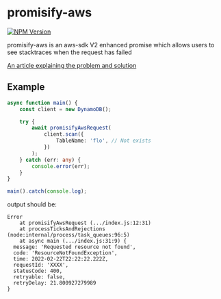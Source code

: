 
# promisify-aws
[![NPM Version](https://badge.fury.io/js/promisify-aws.svg?style=flat)](https://npmjs.org/package/promisify-aws)

promisify-aws is an aws-sdk V2 enhanced promise which allows users to see stacktraces when the request has failed

[An article explaining the problem and solution](https://medium.com/@zviwex/how-to-fix-async-aws-sdk-useless-error-messages-a19847700a24)
## Example

```typescript
async function main() {
	const client = new DynamoDB();

	try {
		await promisifyAwsRequest(
			client.scan({
				TableName: 'flo', // Not exists
			})
		);
	} catch (err: any) {
		console.error(err);
	}
}

main().catch(console.log);
```

output should be:

```
Error
    at promisifyAwsRequest (.../index.js:12:31)
    at processTicksAndRejections (node:internal/process/task_queues:96:5)
    at async main (.../index.js:31:9) {
  message: 'Requested resource not found',
  code: 'ResourceNotFoundException',
  time: 2022-02-22T22:22:22.222Z,
  requestId: 'XXXX',
  statusCode: 400,
  retryable: false,
  retryDelay: 21.800927279989
}
```
